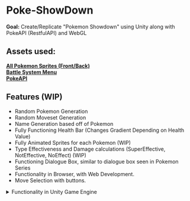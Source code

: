 # Poke-ShowDown

__Goal:__ Create/Replicate "Pokemon Showdown" using Unity along with PokeAPI (RestfulAPI) and WebGL

## Assets used: 
[__All Pokemon Sprites (Front/Back)__](https://github.com/Velorexe/PKUnityInessentials/tree/master)\
[__Battle System Menu__](https://www.deviantart.com/pikachumazzinga/art/BLACK-2-AND-WHITE-2-UPPER-SCREEN-BATTLE-SYSTEM-RIP-381417457)\
[__PokeAPI__](https://pokeapi.co/)


## Features (WIP)

* Random Pokemon Generation
* Random Moveset Generation
* Name Generation based off of Pokemon
* Fully Functioning Health Bar (Changes Gradient Depending on Health Value)
* Fully Animated Sprites for each Pokemon (WIP)
* Type Effectiveness and Damage calculations (SuperEffective, NotEffective, NoEffect) (WIP)
* Functioning Dialogue Box, similar to dialogue box seen in Pokemon Series
* Functionality in Browser, with Web Development.
* Move Selection with buttons.

<details>
<summary>Functionality in Unity Game Engine</summary>

https://github.com/jkohh12/Poke-ShowDown/assets/136869443/01590789-dc45-49de-b982-eef36448e122

</details>






